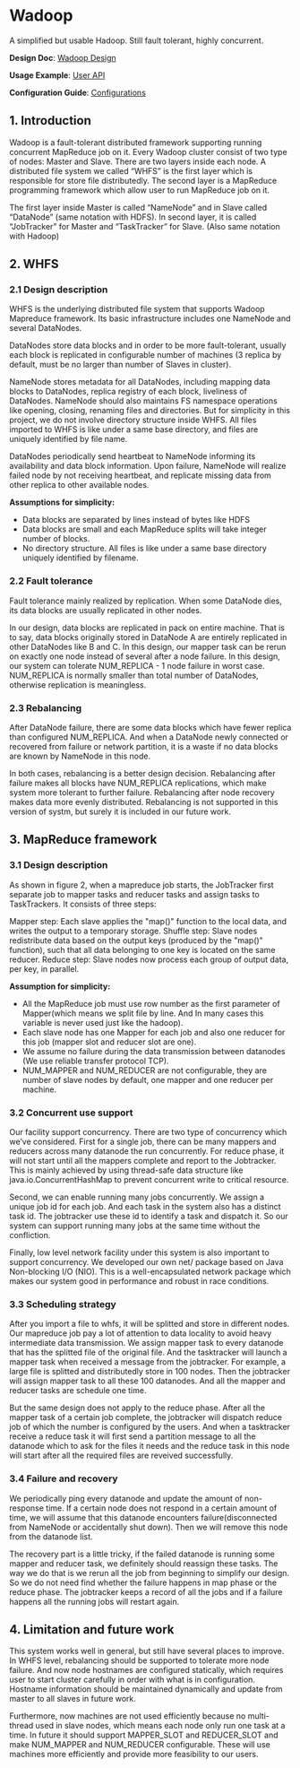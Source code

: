 Wadoop
======

A simplified but usable Hadoop. Still fault tolerant, highly concurrent.

**Design Doc**: [Wadoop Design](https://docs.google.com/document/d/18o1z9MKsn7S7pr604SihYtSzy8KUc89e68VmhlIbsdA/edit?usp=sharing)

**Usage Example**: [User API](https://docs.google.com/document/d/1oJY1pYMOupDSN5wUUCUqAUA0IeRj63JO2ITuU17Ly9c/edit?usp=sharing)

**Configuration Guide**: [Configurations](https://docs.google.com/document/d/18pIvSIdKUdxG0sH53Tg_m0Qx5vI5NExaoD6v2wLR7G4/edit?usp=sharing)

## 1. Introduction
Wadoop is a fault-tolerant distributed framework supporting running concurrent MapReduce job on it. Every Wadoop cluster consist of two type of nodes: Master and Slave. There are two layers inside each node. A distributed file system we called “WHFS” is the first layer which is responsible for store file distributedly. The second layer is a MapReduce programming framework which allow user to run MapReduce job on it. 

The first layer inside Master is called “NameNode” and in Slave called “DataNode” (same notation with HDFS). In second layer, it is called “JobTracker” for Master and “TaskTracker” for Slave. (Also same notation with Hadoop)

## 2. WHFS
### 2.1 Design description
WHFS is the underlying distributed file system that supports Wadoop Mapreduce framework. Its basic infrastructure includes one NameNode and several DataNodes. 

DataNodes store data blocks and in order to be more fault-tolerant,  usually each block is replicated in configurable number of machines (3 replica by default, must be no larger than number of Slaves in cluster). 

NameNode stores metadata for all DataNodes, including mapping data blocks to DataNodes, replica registry of each block, liveliness of DataNodes. NameNode should also maintains FS namespace operations like opening, closing, renaming files and directories. But for simplicity in this project, we do not involve directory structure inside WHFS. All files imported to WHFS is like under a same base directory, and files are uniquely identified by file name.  

DataNodes periodically send heartbeat to NameNode informing its availability and data block information. Upon failure, NameNode will realize failed node by not receiving heartbeat, and replicate missing data from other replica to other available nodes. 

**Assumptions for simplicity:**
* Data blocks are separated by lines instead of bytes like HDFS
* Data blocks are small and each MapReduce splits will take integer number of blocks.
* No directory structure. All files is like under a same base directory uniquely identified by filename.

### 2.2 Fault tolerance
Fault tolerance mainly realized by replication. When some DataNode dies, its data blocks are usually replicated in other nodes. 

In our design, data blocks are replicated in pack on entire machine. That is to say, data blocks originally stored in DataNode A are entirely replicated in other DataNodes like B and C. In this design, our mapper task can be rerun on exactly one node instead of several after a node failure. In this design, our system can tolerate NUM_REPLICA - 1 node failure in worst case. NUM_REPLICA is normally smaller than total number of DataNodes, otherwise replication is meaningless.

### 2.3 Rebalancing 
After DataNode failure, there are some data blocks which have fewer replica than configured NUM_REPLICA. And when a DataNode newly connected or recovered from failure or network partition, it is a waste if no data blocks are known by NameNode in this node. 

In both cases, rebalancing is a better design decision. Rebalancing after failure makes all blocks have NUM_REPLICA replications, which make system more tolerant to further failure. Rebalancing after node recovery makes data more evenly distributed. Rebalancing is not supported in this version of systm, but surely it is included in our future work.

## 3. MapReduce framework

### 3.1 Design description

As shown in figure 2, when a mapreduce job starts, the JobTracker first separate job to mapper tasks and reducer tasks and assign tasks to TaskTrackers. It consists of three steps:

Mapper step: Each slave applies the "map()" function to the local data, and writes the output to a temporary storage. 
Shuffle step: Slave nodes redistribute data based on the output keys (produced by the "map()" function), such that all data belonging to one key is located on the same reducer.
Reduce step: Slave nodes now process each group of output data, per key, in parallel.


**Assumption for simplicity:**
* All the MapReduce job must use row number as the first parameter of Mapper(which means we split file by line. And In many cases this variable is never used just like the hadoop).
* Each slave node has one Mapper for each job and also one reducer for this job (mapper slot and reducer slot are one).
* We assume no failure during the data transmission between datanodes (We use reliable transfer protocol TCP).
* NUM_MAPPER and NUM_REDUCER are not configurable, they are number of slave nodes by default, one mapper and one reducer per machine.

### 3.2 Concurrent use support
Our facility support concurrency. There are two type of concurrency which we’ve considered. First for a single job, there can be many mappers and reducers across many datanode the run concurrently. For reduce phase, it will not start until all the mappers complete and report to the Jobtracker. This is mainly achieved by using thread-safe data structure like java.io.ConcurrentHashMap to prevent concurrent write to critical resource.

Second, we can enable running many jobs concurrently. We assign a unique job id for each job. And each task in the system also has a distinct task id. The jobtracker use these id to identify a task and dispatch it. So our system can support running many jobs at the same time without the confliction.

Finally, low level network facility under this system is also important to support concurrency. We developed our own net/ package based on Java Non-blocking I/O (NIO). This is a well-encapsulated network package which makes our system good in performance and robust in race conditions.

### 3.3 Scheduling strategy
After you import a file to whfs, it will be splitted and store in different nodes. Our mapreduce job pay a lot of attention to data locality to avoid heavy intermediate data transmission. We assign mapper task to every datanode that has the splitted file of the original file. And the tasktracker will launch a mapper task when received a message from the jobtracker. For example, a large file is splitted and distributedly store in 100 nodes. Then the jobtracker will assign mapper task to all these 100 datanodes. And all the mapper and reducer tasks are schedule one time. 

But the same design does not apply to the reduce phase. After all the mapper task of a certain job complete, the jobtracker will dispatch reduce job of which the number is configured by the users. And when a tasktracker receive a reduce task it will first send a partition message to all the datanode which to ask for the files it needs and the reduce task in this node will start after all the required files are reveived successfully.

### 3.4 Failure and recovery
We periodically ping every datanode and update the amount of non-response time. If a certain node does not respond in a certain amount of time, we will assume that this datanode encounters failure(disconnected from NameNode or accidentally shut down). Then we will remove this node from the datanode list.

The recovery part is a little tricky, if the failed datanode is running some mapper and reducer task, we definitely should reassign these tasks. The way we do that is we rerun all the job from beginning to simplify our design. So we do not need find whether the failure happens in map phase or the reduce phase. The jobtracker keeps a record of all the jobs and if a failure happens all the running jobs will restart again.

## 4.  Limitation and future work
This system works well in general, but still have several places to improve. In WHFS level, rebalancing should be supported to tolerate more node failure. And now node hostnames are configured statically, which requires user to start cluster carefully in order with what is in configuration. Hostname information should be maintained dynamically and update from master to all slaves in future work. 

Furthermore, now machines are not used efficiently because no multi-thread used in slave nodes, which means each node only run one task at a time. In future it should support MAPPER_SLOT and REDUCER_SLOT and make NUM_MAPPER and NUM_REDUCER configurable. These will use machines more efficiently and provide more feasibility to our users. 



